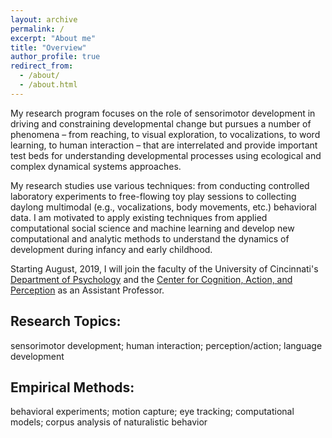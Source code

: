 ```yaml
---
layout: archive
permalink: /
excerpt: "About me"
title: "Overview"
author_profile: true
redirect_from: 
  - /about/
  - /about.html
---
```


My research program focuses on the role of sensorimotor development in driving and constraining developmental change but pursues a number of phenomena – from reaching, to visual exploration, to vocalizations, to word learning, to human interaction – that are interrelated and provide important test beds for understanding developmental processes using ecological and complex dynamical systems approaches. 

My research studies use various techniques: from conducting controlled laboratory experiments to free-flowing toy play sessions to collecting daylong multimodal (e.g., vocalizations, body movements, etc.) behavioral data. I am motivated to apply existing techniques from applied computational social science and machine learning and develop new computational and analytic methods to understand the dynamics of development during infancy and early childhood. 

Starting August, 2019, I will join the faculty of the University of Cincinnati's [Department of Psychology](https://www.artsci.uc.edu/departments/psychology.html) and the
[Center for Cognition, Action, and Perception](https://www.artsci.uc.edu/cap.html) as an Assistant Professor.

Research Topics:
----------------
sensorimotor development; human interaction; perception/action; language development

Empirical Methods:
---------------------
behavioral experiments; motion capture; eye tracking; computational models; corpus analysis of naturalistic behavior






